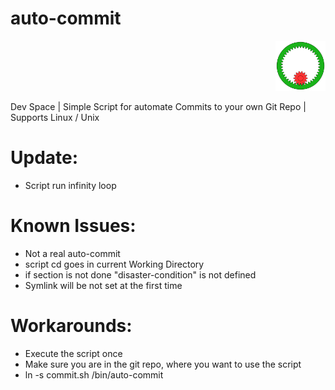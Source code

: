 <p align="left">
<h1> auto-commit </h1>
</p>

<p align="right">
  <img src="./Animated_internal_gear.gif" width="80" height="80">
</p>

Dev Space | Simple Script for automate Commits to your own Git Repo | Supports Linux / Unix

# Update:

- Script run infinity loop


# Known Issues:

- Not a real auto-commit
- script cd goes in current Working Directory
- if section is not done "disaster-condition" is not defined
- Symlink will be not set at the first time

# Workarounds:

- Execute the script once
- Make sure you are in the git repo, where you want to use the script
- ln -s commit.sh /bin/auto-commit
